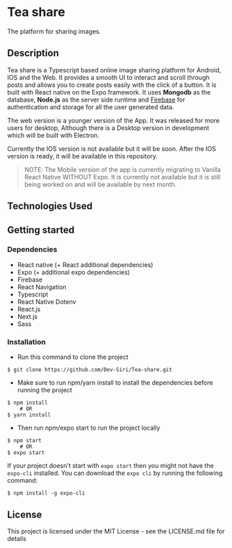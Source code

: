 # Tea share

The platform for sharing images.

## Description

Tea share is a Typescript based online image sharing platform for Android, IOS and the Web. It provides a smooth UI to interact and scroll through posts and allows you to
create posts easily with the click of a button. It is built with React native on the Expo framework. It uses **Mongodb** as the
database, **Node.js** as the server side runtime and [Firebase](https://firebase.google.com) for authentication and storage for all the user generated data.

The web version is a younger version of the App. It was released for more users for desktop,
Although there is a Desktop version in development which will be built with Electron.

Currently the IOS version is not available but it will be soon. After the IOS version is ready,
it will be available in this repository.

> NOTE: The Mobile version of the app is currently migrating to Vanilla React Native WITHOUT Expo. It is currently not available but it is still being worked on and will be available by next month.

## Technologies Used

## Getting started

### Dependencies

- React native (+ React additional dependencies)
- Expo (+ additional expo dependencies)
- Firebase
- React Navigation
- Typescript
- React Native Dotenv
- React.js
- Next.js
- Sass

### Installation

- Run this command to clone the project

```
$ git clone https://github.com/Dev-Siri/Tea-share.git
```

- Make sure to run npm/yarn install to install the dependencies before running the project

```
$ npm install
    # OR
$ yarn install
```

- Then run npm/expo start to run the project locally

```
$ npm start
    # OR
$ expo start
```

If your project doesn't start with `expo start` then you might not have the `expo-cli` installed.
You can download the `expo cli` by running the following command:

```
$ npm install -g expo-cli
```

## License

This project is licensed under the MIT License - see the LICENSE.md file for details